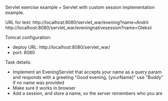 Servlet exercise example + Servlet with custom session implementation example.

URL for test:
http://localhost:8080/servlet_war/evening?name=Andrii
http://localhost:8080/servlet_war/eveningnativesession?name=Oleksii

Tomcat configuration:
 - deploy URL: http://localhost:8080/servlet_war/
 - port: 8080

Task details:
 - Implement an EveningServlet that accepts your name as a query param and responds with a greeting "Good evening, {yourName}" use "Buddy" if no name was provided
 - Make sure it works in browser
 - Add a session, and store a name, so the server remembers who you are
